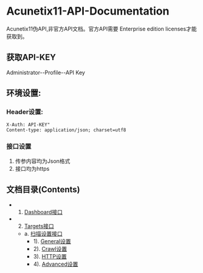 # Acunetix11-API-Documentation

Acunetix11伪API,非官方API文档。官方API需要 Enterprise edition licenses才能获取到。

## 获取API-KEY
Administrator--Profile--API Key

## 环境设置:

### Header设置:

```
X-Auth: API-KEY"
Content-type: application/json; charset=utf8
```

### 接口设置
1. 传参内容均为Json格式
2. 接口均为https

## 文档目录(Contents)

* 1. [Dashboard接口](Document)
* 2. [Targets接口]()
    * a. [扫描设置接口]()
        * 1). [General设置]()
        * 2). [Crawl设置]()
        * 3). [HTTP设置]()
        * 4). [Advanced设置]()
     

